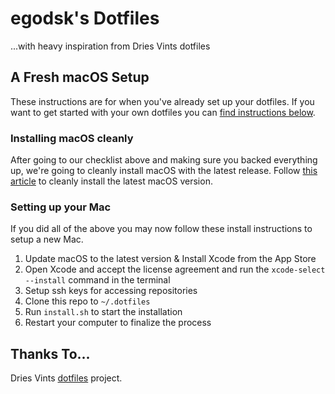# egodsk's Dotfiles

...with heavy inspiration from Dries Vints dotfiles

## A Fresh macOS Setup

These instructions are for when you've already set up your dotfiles. If you want to get started with your own dotfiles you can [find instructions below](#your-own-dotfiles).

### Installing macOS cleanly

After going to our checklist above and making sure you backed everything up, we're going to cleanly install macOS with the latest release. Follow [this article](https://www.imore.com/how-do-clean-install-macos) to cleanly install the latest macOS version.

### Setting up your Mac

If you did all of the above you may now follow these install instructions to setup a new Mac.

1. Update macOS to the latest version & Install Xcode from the App Store
2. Open Xcode and accept the license agreement and run the `xcode-select --install` command in the terminal
3. Setup ssh keys for accessing repositories
4. Clone this repo to `~/.dotfiles`
5. Run `install.sh` to start the installation
6. Restart your computer to finalize the process

## Thanks To...

Dries Vints [dotfiles](https://github.com/driesvints/dotfiles) project.
